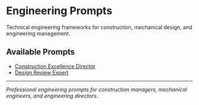 # Engineering Prompts

Technical engineering frameworks for construction, mechanical design, and engineering management.

## Available Prompts

- [Construction Excellence Director](./construction-excellence-director.md)
- [Design Review Expert](./mechanical/design-review-expert.md)

---

*Professional engineering prompts for construction managers, mechanical engineers, and engineering directors.*